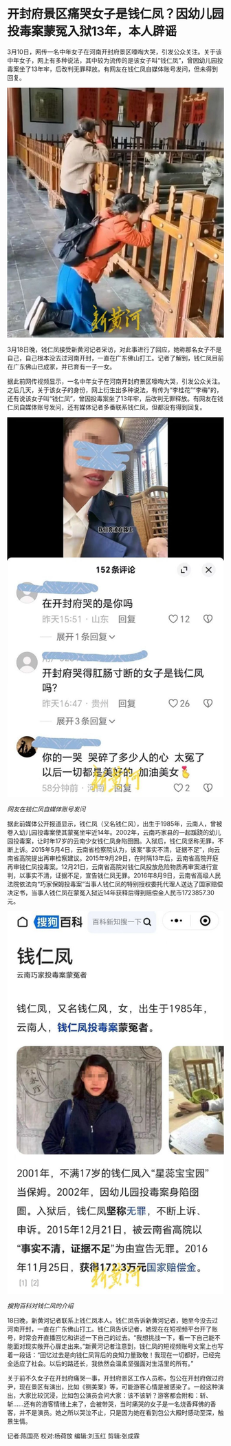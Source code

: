 # 开封府景区痛哭女子是钱仁凤？因幼儿园投毒案蒙冤入狱13年，本人辟谣

3月10日，网传一名中年女子在河南开封府景区嚎啕大哭，引发公众关注。关于该中年女子，网上有多种说法，其中较为流传的是该女子叫“钱仁凤”，曾因幼儿园投毒案坐了13年牢，后改判无罪释放。有网友在钱仁凤自媒体账号发问，但未得到回复。

![c1900b6faab53593aed452338d980981.jpg](https://raw.githubusercontent.com/qqhsx/qqnews_image/main/2024/03/19/开封府景区痛哭女子是钱仁凤？因幼儿园投毒案蒙冤入狱13年，本人辟谣/c1900b6faab53593aed452338d980981.jpg)

3月18日晚，钱仁凤接受新黄河记者采访，对此事进行了回应，她称那名女子不是自己，自己根本没去过河南开封，一直在广东佛山打工。记者了解到，钱仁凤目前在广东佛山已成家，并已育有一子一女。

据此前网传视频显示，一名中年女子在河南开封府景区嚎啕大哭，引发公众关注。之后几天，关于该女子的身份，网上衍生出多种说法，有传为“李桂花”“李梅”的，还有说该女子叫“钱仁凤”，曾因投毒案坐了13年牢，后改判无罪释放。有网友在钱仁凤自媒体账号发问，还有媒体记者多番联系钱仁凤，但都没有得到回复。

![af9fff578aa4c8389b93e8cdf8065e93.jpg](https://raw.githubusercontent.com/qqhsx/qqnews_image/main/2024/03/19/开封府景区痛哭女子是钱仁凤？因幼儿园投毒案蒙冤入狱13年，本人辟谣/af9fff578aa4c8389b93e8cdf8065e93.jpg)

 _网友在钱仁凤自媒体账号发问_

据此前媒体公开报道显示，钱仁凤（又名钱仁风），出生于1985年，云南人，曾被卷入幼儿园投毒案使其蒙冤坐牢近14年。2002年，云南巧家县的一起蹊跷的幼儿园投毒案，让时年17岁的云南少女钱仁凤身陷囹圄。入狱后，钱仁凤坚称无罪，不断上诉。2015年5月4日，云南省检察院认为，该案“事实不清，证据不足”，向云南省高院提出再审检察建议。2015年9月29日，在时隔13年后，云南省高院开庭再审钱仁凤投毒案。12月21日，云南省高院对钱仁凤投放危险物质再审案进行宣判，以事实不清，证据不足，宣告钱仁凤无罪。2016年8月9日，云南省高级人民法院依法向“巧家保姆投毒案”当事人钱仁凤的特别授权委托代理人送达了国家赔偿决定书，当事人钱仁凤在蒙冤入狱近14年获释后得到赔偿金人民币1723857.30元。

![8ae457141b72be1c3ca90f4b6afc079a.jpg](https://raw.githubusercontent.com/qqhsx/qqnews_image/main/2024/03/19/开封府景区痛哭女子是钱仁凤？因幼儿园投毒案蒙冤入狱13年，本人辟谣/8ae457141b72be1c3ca90f4b6afc079a.jpg)

 _搜狗百科对钱仁凤的介绍_

18日晚，新黄河记者联系上钱仁凤本人。钱仁凤告诉新黄河记者，她至今没去过河南开封，一直在广东佛山打工。钱仁凤告诉记者，她现在在短视频平台开了账号，时常会开直播回忆和讲述一下自己的过去。“我想挑战一下，看一下自己能不能面对现实敞开心扉走出来。”新黄河记者注意到，钱仁凤的短视频账号文案上也写着一段话：“回忆过去是向钱仁凤背后的良知力量致敬！我现在一切都好，已经完全适应了社会。以后的路还长，我依然会温柔坚强面对生活里的所有。”

关于前不久女子在开封府痛哭一事，开封府景区工作人员称，包公在开封府做过府尹，现在景区有演出，比如《铡美案》等，可能游客心情是被感染了。一般这种演出，大家比较沉浸，比如包公演员会问大家：该不该斩？游客都会附和：斩、斩……还有的游客情绪上来了，会被带哭，当时痛哭的女子是一名烧香拜佛的香客，并不是演员。她之所以哭泣不止，只是因为她在看到包公大殿时感动至深，触景生情。

记者:陈国亮 校对:杨荷放 编辑:刘玉红 剪辑:张成霖

